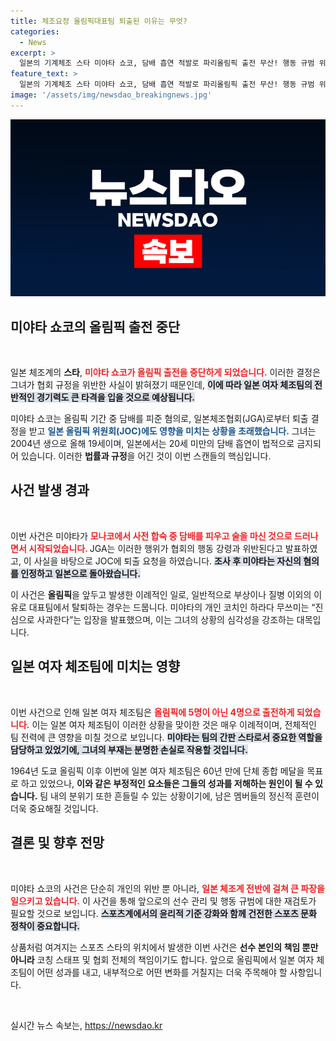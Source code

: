 ```yaml
---
title: 체조요정 올림픽대표팀 퇴출된 이유는 무엇?
categories:
  - News
excerpt: >
  일본의 기계체조 스타 미야타 쇼코, 담배 흡연 적발로 파리올림픽 출전 무산! 행동 규범 위반으로 대표팀 퇴출 결정, 일본 체조팀에 큰 타격예고! 클릭하여 자세한 소식 확인하세요!
feature_text: >
  일본의 기계체조 스타 미야타 쇼코, 담배 흡연 적발로 파리올림픽 출전 무산! 행동 규범 위반으로 대표팀 퇴출 결정, 일본 체조팀에 큰 타격예고! 클릭하여 자세한 소식 확인하세요!
image: '/assets/img/newsdao_breakingnews.jpg'
---
```


<p><img src="/assets/img/newsdao_breakingnews.jpg" alt="pcversion 속보" /></p>

<h2 data-ke-size="size26">미야타 쇼코의 올림픽 출전 중단</h2>

<p data-ke-size="size16">&nbsp;</p>

<p>일본 체조계의 <strong>스타</strong>, <b><span style="color: #ee2323;">미야타 쇼코가 올림픽 출전을 중단하게 되었습니다.</span></b> 이러한 결정은 그녀가 협회 규정을 위반한 사실이 밝혀졌기 때문인데, <b><span style="background-color: #21538527;">이에 따라 일본 여자 체조팀의 전반적인 경기력도 큰 타격을 입을 것으로 예상됩니다.</span></b> </p>

<p>미야타 쇼코는 올림픽 기간 중 담배를 피준 혐의로, 일본체조협회(JGA)로부터 퇴출 결정을 받고 <b><span style="color: #1a5490;">일본 올림픽 위원회(JOC)에도 영향을 미치는 상황을 초래했습니다.</span></b> 그녀는 2004년 생으로 올해 19세이며, 일본에서는 20세 미만의 담배 흡연이 법적으로 금지되어 있습니다. 이러한 <b>법률과 규정</b>을 어긴 것이 이번 스캔들의 핵심입니다.</p>

<h2 data-ke-size="size26">사건 발생 경과</h2>

<p data-ke-size="size16">&nbsp;</p>

<p>이번 사건은 미야타가 <b><span style="color: #ee2323;">모나코에서 사전 합숙 중 담배를 피우고 술을 마신 것으로 드러나면서 시작되었습니다. </span></b> JGA는 이러한 행위가 협회의 행동 강령과 위반된다고 발표하였고, 이 사실을 바탕으로 JOC에 퇴출 요청을 하였습니다. <b><span style="background-color: #21538527;">조사 후 미야타는 자신의 혐의를 인정하고 일본으로 돌아왔습니다.</span></b></p>

<p>이 사건은 <b>올림픽</b>을 앞두고 발생한 이례적인 일로, 일반적으로 부상이나 질병 이외의 이유로 대표팀에서 탈퇴하는 경우는 드뭅니다. 미야타의 개인 코치인 하라다 무쓰미는 “진심으로 사과한다”는 입장을 발표했으며, 이는 그녀의 상황의 심각성을 강조하는 대목입니다. </p>

<h2 data-ke-size="size26">일본 여자 체조팀에 미치는 영향</h2>

<p data-ke-size="size16">&nbsp;</p>

<p>이번 사건으로 인해 일본 여자 체조팀은 <b><span style="color: #ee2323;">올림픽에 5명이 아닌 4명으로 출전하게 되었습니다.</span></b> 이는 일본 여자 체조팀이 이러한 상황을 맞이한 것은 매우 이례적이며, 전체적인 팀 전력에 큰 영향을 미칠 것으로 보입니다. <b><span style="background-color: #21538527;">미야타는 팀의 간판 스타로서 중요한 역할을 담당하고 있었기에, 그녀의 부재는 분명한 손실로 작용할 것입니다.</span></b></p>

<p>1964년 도쿄 올림픽 이후 이번에 일본 여자 체조팀은 60년 만에 단체 종합 메달을 목표로 하고 있었으나, <b>이와 같은 부정적인 요소들은 그들의 성과를 저해하는 원인이 될 수 있습니다.</b> 팀 내의 분위기 또한 흔들릴 수 있는 상황이기에, 남은 멤버들의 정신적 훈련이 더욱 중요해질 것입니다. </p>

<h2 data-ke-size="size26">결론 및 향후 전망</h2>

<p data-ke-size="size16">&nbsp;</p>

<p>미야타 쇼코의 사건은 단순히 개인의 위반 뿐 아니라, <b><span style="color: #ee2323;">일본 체조계 전반에 걸쳐 큰 파장을 일으키고 있습니다.</span></b> 이 사건을 통해 앞으로의 선수 관리 및 행동 규범에 대한 재검토가 필요할 것으로 보입니다. <b><span style="background-color: #21538527;">스포츠계에서의 윤리적 기준 강화와 함께 건전한 스포츠 문화 정착이 중요합니다.</span></b> </p>

<p>상품처럼 여겨지는 스포츠 스타의 위치에서 발생한 이번 사건은 <b>선수 본인의 책임 뿐만 아니라</b> 코칭 스태프 및 협회 전체의 책임이기도 합니다. 앞으로 올림픽에서 일본 여자 체조팀이 어떤 성과를 내고, 내부적으로 어떤 변화를 거칠지는 더욱 주목해야 할 사항입니다. </p>

<p data-ke-size="size16">&nbsp;</p>
실시간 뉴스 속보는, <a href="https://newsdao.kr" rel="dofollow">https://newsdao.kr</a>


